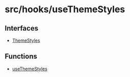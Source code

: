 # src/hooks/useThemeStyles

## Interfaces

- [ThemeStyles](interfaces/ThemeStyles.md)

## Functions

- [useThemeStyles](functions/useThemeStyles.md)
